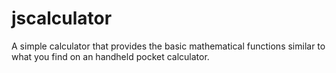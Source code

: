 # jscalculator
A simple calculator that provides the basic mathematical functions similar to what you find on an handheld pocket calculator.
